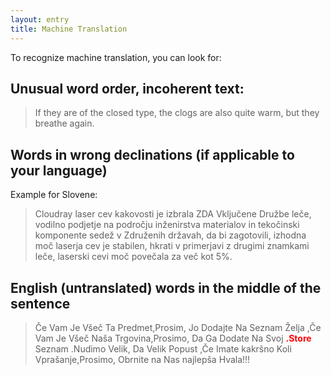 ```yaml
---
layout: entry
title: Machine Translation
---
```


To recognize machine translation, you can look for:

## Unusual word order, incoherent text:

> If they are of the closed type, the clogs are also quite warm, but they breathe again.

## Words in wrong declinations (if applicable to your language)

Example for Slovene:
> Cloudray laser cev kakovosti je izbrala ZDA Vključene Družbe leče, vodilno podjetje na področju inženirstva materialov in tekočinski komponente sedež v Združenih državah, da bi zagotovili, izhodna moč laserja cev je stabilen, hkrati v primerjavi z drugimi znamkami leče, laserski cevi moč povečala za več kot 5%. 

## English (untranslated) words in the middle of the sentence

>Če Vam Je Všeč Ta Predmet,Prosim, Jo Dodajte Na Seznam Želja ,Če Vam Je Všeč Naša Trgovina,Prosimo, Da Ga Dodate Na Svoj <span style="color:red">**.Store**</span> Seznam .Nudimo Velik, Da Velik Popust ,Če Imate kakršno Koli Vprašanje,Prosimo, Obrnite na Nas najlepša Hvala!!!
